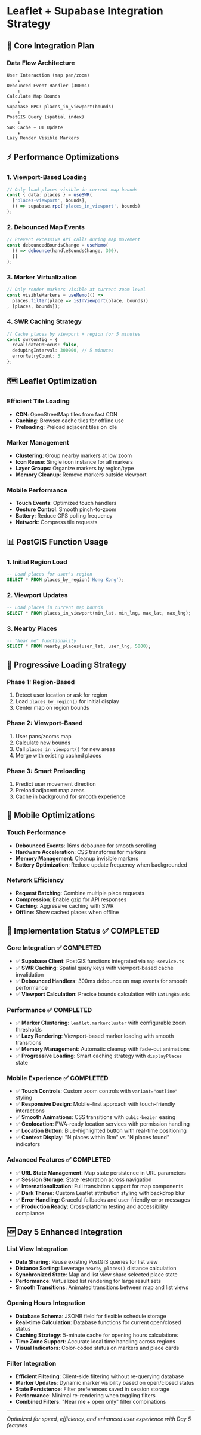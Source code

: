 # Leaflet + Supabase Integration Strategy

## 🎯 Core Integration Plan

### Data Flow Architecture
```
User Interaction (map pan/zoom)
    ↓
Debounced Event Handler (300ms)
    ↓
Calculate Map Bounds
    ↓
Supabase RPC: places_in_viewport(bounds)
    ↓
PostGIS Query (spatial index)
    ↓
SWR Cache + UI Update
    ↓
Lazy Render Visible Markers
```

## ⚡ Performance Optimizations

### 1. Viewport-Based Loading
```typescript
// Only load places visible in current map bounds
const { data: places } = useSWR(
  ['places-viewport', bounds],
  () => supabase.rpc('places_in_viewport', bounds)
);
```

### 2. Debounced Map Events
```typescript
// Prevent excessive API calls during map movement
const debouncedBoundsChange = useMemo(
  () => debounce(handleBoundsChange, 300),
  []
);
```

### 3. Marker Virtualization
```typescript
// Only render markers visible at current zoom level
const visibleMarkers = useMemo(() => 
  places.filter(place => isInViewport(place, bounds))
, [places, bounds]);
```

### 4. SWR Caching Strategy
```typescript
// Cache places by viewport + region for 5 minutes
const swrConfig = {
  revalidateOnFocus: false,
  dedupingInterval: 300000, // 5 minutes
  errorRetryCount: 3
};
```

## 🗺️ Leaflet Optimization

### Efficient Tile Loading
- **CDN**: OpenStreetMap tiles from fast CDN
- **Caching**: Browser cache tiles for offline use  
- **Preloading**: Preload adjacent tiles on idle

### Marker Management
- **Clustering**: Group nearby markers at low zoom
- **Icon Reuse**: Single icon instance for all markers
- **Layer Groups**: Organize markers by region/type
- **Memory Cleanup**: Remove markers outside viewport

### Mobile Performance
- **Touch Events**: Optimized touch handlers
- **Gesture Control**: Smooth pinch-to-zoom
- **Battery**: Reduce GPS polling frequency
- **Network**: Compress tile requests

## 📊 PostGIS Function Usage

### 1. Initial Region Load
```sql
-- Load places for user's region
SELECT * FROM places_by_region('Hong Kong');
```

### 2. Viewport Updates
```sql
-- Load places in current map bounds
SELECT * FROM places_in_viewport(min_lat, min_lng, max_lat, max_lng);
```

### 3. Nearby Places
```sql
-- "Near me" functionality
SELECT * FROM nearby_places(user_lat, user_lng, 5000);
```

## 🚀 Progressive Loading Strategy

### Phase 1: Region-Based
1. Detect user location or ask for region
2. Load `places_by_region()` for initial display
3. Center map on region bounds

### Phase 2: Viewport-Based  
1. User pans/zooms map
2. Calculate new bounds
3. Call `places_in_viewport()` for new areas
4. Merge with existing cached places

### Phase 3: Smart Preloading
1. Predict user movement direction
2. Preload adjacent map areas
3. Cache in background for smooth experience

## 📱 Mobile Optimizations

### Touch Performance
- **Debounced Events**: 16ms debounce for smooth scrolling
- **Hardware Acceleration**: CSS transforms for markers
- **Memory Management**: Cleanup invisible markers
- **Battery Optimization**: Reduce update frequency when backgrounded

### Network Efficiency
- **Request Batching**: Combine multiple place requests
- **Compression**: Enable gzip for API responses  
- **Caching**: Aggressive caching with SWR
- **Offline**: Show cached places when offline

## 🔧 Implementation Status ✅ COMPLETED

### Core Integration ✅ COMPLETED
- ✅ **Supabase Client**: PostGIS functions integrated via `map-service.ts`
- ✅ **SWR Caching**: Spatial query keys with viewport-based cache invalidation
- ✅ **Debounced Handlers**: 300ms debounce on map events for smooth performance
- ✅ **Viewport Calculation**: Precise bounds calculation with `LatLngBounds`

### Performance ✅ COMPLETED
- ✅ **Marker Clustering**: `leaflet.markercluster` with configurable zoom thresholds
- ✅ **Lazy Rendering**: Viewport-based marker loading with smooth transitions
- ✅ **Memory Management**: Automatic cleanup with fade-out animations
- ✅ **Progressive Loading**: Smart caching strategy with `displayPlaces` state

### Mobile Experience ✅ COMPLETED
- ✅ **Touch Controls**: Custom zoom controls with `variant="outline"` styling
- ✅ **Responsive Design**: Mobile-first approach with touch-friendly interactions
- ✅ **Smooth Animations**: CSS transitions with `cubic-bezier` easing
- ✅ **Geolocation**: PWA-ready location services with permission handling
- ✅ **Location Button**: Blue-highlighted button with real-time positioning
- ✅ **Context Display**: "N places within 1km" vs "N places found" indicators

### Advanced Features ✅ COMPLETED
- ✅ **URL State Management**: Map state persistence in URL parameters
- ✅ **Session Storage**: State restoration across navigation
- ✅ **Internationalization**: Full translation support for map components
- ✅ **Dark Theme**: Custom Leaflet attribution styling with backdrop blur
- ✅ **Error Handling**: Graceful fallbacks and user-friendly error messages
- ✅ **Production Ready**: Cross-platform testing and accessibility compliance

## 🆕 Day 5 Enhanced Integration

### List View Integration
- **Data Sharing**: Reuse existing PostGIS queries for list view
- **Distance Sorting**: Leverage `nearby_places()` distance calculation
- **Synchronized State**: Map and list view share selected place state
- **Performance**: Virtualized list rendering for large result sets
- **Smooth Transitions**: Animated transitions between map and list views

### Opening Hours Integration
- **Database Schema**: JSONB field for flexible schedule storage
- **Real-time Calculation**: Database functions for current open/closed status
- **Caching Strategy**: 5-minute cache for opening hours calculations
- **Time Zone Support**: Accurate local time handling across regions
- **Visual Indicators**: Color-coded status on markers and place cards

### Filter Integration
- **Efficient Filtering**: Client-side filtering without re-querying database
- **Marker Updates**: Dynamic marker visibility based on open/closed status
- **State Persistence**: Filter preferences saved in session storage
- **Performance**: Minimal re-rendering when toggling filters
- **Combined Filters**: "Near me + open only" filter combinations

---
*Optimized for speed, efficiency, and enhanced user experience with Day 5 features*
